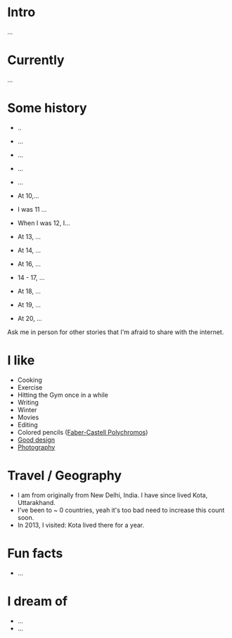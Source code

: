 
# Intro

...

# Currently

...

# Some history

- ..

- ...

- ...

- ...

- ...

- At 10,...

- I was 11 ...

- When I was 12, I...
- At 13, ...
- At 14, ...

- At 16, ...

- 14 - 17, ...

- At 18, ...
- At 19, ...
- At 20, ...

Ask me in person for other stories that I'm afraid to share with the internet.

# I like

- Cooking
- Exercise
- Hitting the Gym once in a while
- Writing
- Winter
- Movies
- Editing
- Colored pencils ([Faber-Castell Polychromos](https://www.faber-castell.com/products/art-and-graphic/polychromos))
- [Good design](/)
- [Photography](/)

# Travel / Geography

- I am from originally from New Delhi, India. I have since lived Kota, Uttarakhand.
- I've been to ~ 0 countries, yeah it's too bad need to increase this count soon.
- In 2013, I visited: Kota lived there for a year.

# Fun facts
- ...

# I dream of

- ...
- ...
